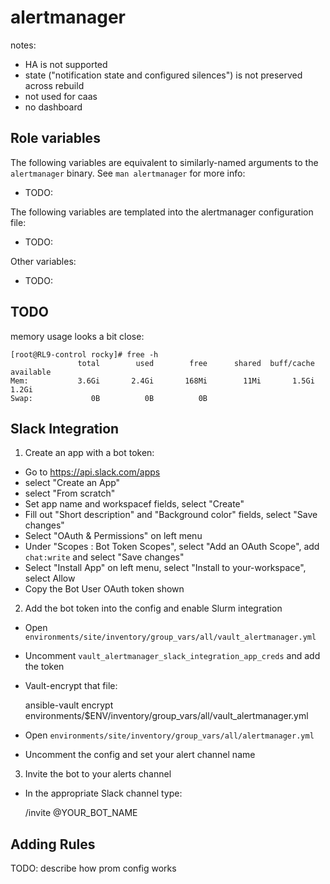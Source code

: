 # alertmanager


notes:
- HA is not supported
- state ("notification state and configured silences") is not preserved across rebuild
- not used for caas
- no dashboard



## Role variables

The following variables are equivalent to similarly-named arguments to the
`alertmanager` binary. See `man alertmanager` for more info:

- TODO:

The following variables are templated into the alertmanager configuration file:

- TODO:

Other variables:
- TODO:


## TODO

memory usage looks a bit close:

```
[root@RL9-control rocky]# free -h
               total        used        free      shared  buff/cache   available
Mem:           3.6Gi       2.4Gi       168Mi        11Mi       1.5Gi       1.2Gi
Swap:             0B          0B          0B
```



## Slack Integration

1. Create an app with a bot token:

- Go to https://api.slack.com/apps
- select "Create an App"
- select "From scratch"
- Set app name and workspacef fields, select "Create"
- Fill out "Short description" and "Background color" fields, select "Save changes"
- Select "OAuth & Permissions" on left menu
- Under "Scopes : Bot Token Scopes", select "Add an OAuth Scope", add
  `chat:write` and select "Save changes"
- Select "Install App" on left menu, select "Install to your-workspace", select Allow
- Copy the Bot User OAuth token shown

2. Add the bot token into the config and enable Slurm integration

- Open `environments/site/inventory/group_vars/all/vault_alertmanager.yml`
- Uncomment `vault_alertmanager_slack_integration_app_creds` and add the token
- Vault-encrypt that file:

    ansible-vault encrypt environments/$ENV/inventory/group_vars/all/vault_alertmanager.yml

- Open `environments/site/inventory/group_vars/all/alertmanager.yml`
- Uncomment the config and set your alert channel name

3. Invite the bot to your alerts channel
- In the appropriate Slack channel type:

    /invite @YOUR_BOT_NAME


## Adding Rules

TODO: describe how prom config works